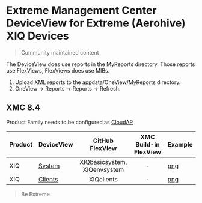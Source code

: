 # Extreme Management Center DeviceView for Extreme (Aerohive) XIQ Devices
>Community maintained content

The DeviceView does use reports in the MyReports directory. Those reports use FlexViews, FlexViews does use MIBs.

1. Upload XML reports to the appdata/OneView/MyReports directory.
2. OneView -> Reports -> Reports -> Refresh.

## XMC 8.4

Product Family needs to be configured as [CloudAP](sample/VendorProfile.PNG?raw=true)

| Product | DeviceView   | GitHub FlexView   | XMC Build-in FlexView | Example   |
| ------- | ------------ |:----------:|:----------------:| --------- |
| XIQ |[System](xml/DeviceViewXIQSystem.xml)| XIQbasicsystem, XIQenvsystem | - |[png](sample/DeviceViewXIQSystem.PNG?raw=true)|
| XIQ |[Clients](xml/DeviceViewXIQClients.xml)| XIQclients | - |[png](sample/DeviceViewXIQClients.PNG?raw=true)|



>Be Extreme